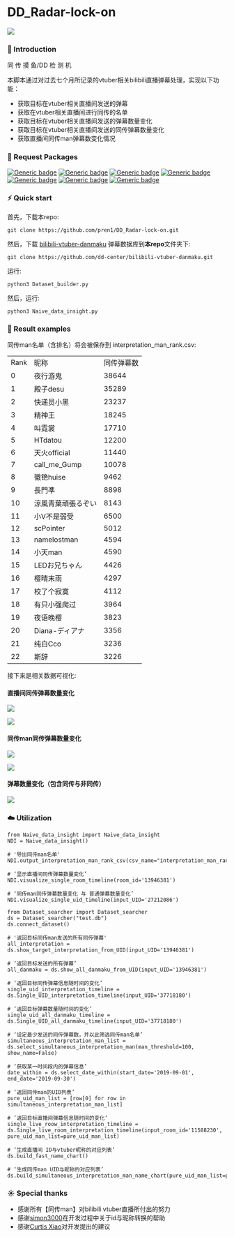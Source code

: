 # DD_Radar-lock-on

<p>
    <img src="image/dd_center.png"/>
</p>

### 📃 Introduction

同 传 摸 鱼/DD 检 测 机

本脚本通过对过去七个月所记录的vtuber相关bilibili直播弹幕处理，实现以下功能：

* 获取目标在vtuber相关直播间发送的弹幕
* 获取在vtuber相关直播间进行同传的名单
* 获取目标在vtuber相关直播间发送的弹幕数量变化
* 获取目标在vtuber相关直播间发送的同传弹幕数量变化
* 获取直播间同传man弹幕数变化情况

### 🌲 Request Packages

[![Generic badge](https://img.shields.io/badge/python3-orange.svg)](https://shields.io/)
[![Generic badge](https://img.shields.io/badge/pandas-red.svg)](https://shields.io/)
[![Generic badge](https://img.shields.io/badge/numpy-blue.svg)](https://shields.io/)
[![Generic badge](https://img.shields.io/badge/sqlite-blueviolet.svg)](https://shields.io/)
[![Generic badge](https://img.shields.io/badge/tqdm-lightgrey.svg)](https://shields.io/)
[![Generic badge](https://img.shields.io/badge/matplotlib-ff69b4.svg)](https://shields.io/)
[![Generic badge](https://img.shields.io/badge/seaborn-success.svg)](https://shields.io/)

### ⚡️ Quick start

首先，下载本repo:
```
git clone https://github.com/pren1/DD_Radar-lock-on.git
```

然后，下载 [bilibili-vtuber-danmaku](https://github.com/dd-center/bilibili-vtuber-danmaku.git) 弹幕数据库到**本repo**文件夹下:
```
git clone https://github.com/dd-center/bilibili-vtuber-danmaku.git
```



运行:
```python3
python3 Dataset_builder.py
```

然后，运行:
```python3
python3 Naive_data_insight.py
```

### 🎉 Result examples

同传man名单（含排名）将会被保存到 interpretation_man_rank.csv:

|     |                 |       | 
|-----|-----------------|-------| 
| Rank  | 昵称           | 同传弹幕数 | 
| 0   | 夜行游鬼            | 38644 | 
| 1   | 殿子desu          | 35289 | 
| 2   | 快递员小黑           | 23237 | 
| 3   | 精神王             | 18245 | 
| 4   | 叫霓裳             | 17710 | 
| 5   | HTdatou         | 12200 | 
| 6   | 天火official      | 11440 | 
| 7   | call_me_Gump    | 10078 | 
| 8   | 徽铯huise         | 9462  | 
| 9   | 長門凖             | 8898  | 
| 10  | 涼風青葉頑張るぞい       | 8143  | 
| 11  | 小V不是弱受          | 6500  | 
| 12  | scPointer       | 5012  | 
| 13  | namelostman     | 4594  | 
| 14  | 小天man           | 4590  | 
| 15  | LEDお兄ちゃん        | 4426  | 
| 16  | 樱晴末雨            | 4297  | 
| 17  | 校了个寂寞           | 4112  | 
| 18  | 有只小强爬过          | 3964  | 
| 19  | 夜语晚樱            | 3823  | 
| 20  | Diana-ディアナ      | 3356  | 
| 21  | 纯白Cco           | 3236  | 
| 22  | 斯辞              | 3226  | 

接下来是相关数据可视化:

#### 直播间同传弹幕数量变化
<p>
    <img src="image/fubuki.png"/>
</p>

<p>
    <img src="image/mazili.png"/>
</p>

#### 同传man同传弹幕数量变化

<p>
    <img src="image/dianzi.png"/>
</p>

<p>
    <img src="image/xiaov.png"/>
</p>

#### 弹幕数量变化（包含同传与非同传）

<p>
    <img src="image/feixue.png"/>
</p>

### ☁️ Utilization

```python3
from Naive_data_insight import Naive_data_insight
NDI = Naive_data_insight()

# '导出同传man名单'
NDI.output_interpretation_man_rank_csv(csv_name="interpretation_man_rank.csv")

# ‘显示直播间同传弹幕数量变化’
NDI.visualize_single_room_timeline(room_id='13946381')

# ‘同传man同传弹幕数量变化 与 普通弹幕数量变化’
NDI.visualize_single_uid_timeline(input_UID='27212086')
```

```python3
from Dataset_searcher import Dataset_searcher
ds = Dataset_searcher("test.db")
ds.connect_dataset()

# '返回目标同传man发送的所有同传弹幕'
all_interpretation = ds.show_target_interpretation_from_UID(input_UID='13946381')

# ‘返回目标发送的所有弹幕’
all_danmaku = ds.show_all_danmaku_from_UID(input_UID='13946381')

# ‘返回目标同传弹幕信息随时间的变化’
single_uid_interpretation_timeline = ds.Single_UID_interpretation_timeline(input_UID='37718180')

# ‘返回目标弹幕数量随时间的变化’
single_uid_all_danmaku_timeline = ds.Single_UID_all_danmaku_timeline(input_UID='37718180')

# ‘设定最少发送的同传弹幕数，并以此筛选同传man名单’
simultaneous_interpretation_man_list = ds.select_simultaneous_interpretation_man(man_threshold=100, show_name=False)

# ‘获取某一时间段内的弹幕信息’
date_within = ds.select_date_within(start_date='2019-09-01', end_date='2019-09-30')

# ‘返回同传man的UID列表’
pure_uid_man_list = [row[0] for row in simultaneous_interpretation_man_list]

# ’返回目标直播间弹幕信息随时间的变化‘
single_live_roow_interpretation_timeline = ds.Single_live_room_interpretation_timeline(input_room_id='11588230', pure_uid_man_list=pure_uid_man_list)

# ‘生成直播间 ID与vtuber昵称的对应列表’
ds.build_fast_name_chart()

# ‘生成同传man UID与昵称的对应列表’
ds.build_simultaneous_interpretation_man_name_chart(pure_uid_man_list=pure_uid_man_list)
```
### ☀️ Special thanks
* 感谢所有【同传man】对bilibili vtuber直播所付出的努力
* 感谢[simon3000](https://github.com/simon300000)在开发过程中关于id与昵称转换的帮助
* 感谢[Curtis Xiao](https://github.com/wudifeixue)对开发提出的建议
